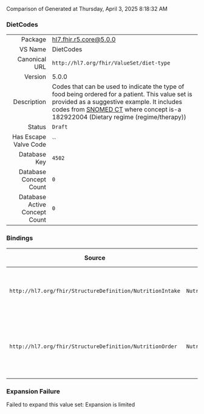 Comparison of 
Generated at Thursday, April 3, 2025 8:18:32 AM

### DietCodes

|      |     |
| ---: | --- |
| Package | hl7.fhir.r5.core@5.0.0 |
| VS Name | DietCodes |
| Canonical URL | `http://hl7.org/fhir/ValueSet/diet-type` |
| Version | 5.0.0 |
| Description | Codes that can be used to indicate the type of food being ordered for a patient. This value set is provided as a suggestive example. It includes codes from [SNOMED CT](http://snomed.info/sct) where concept is-a 182922004 (Dietary regime (regime/therapy)) |
| Status | `Draft` |
| Has Escape Valve Code | `` |
| Database Key | `4502` |
| Database Concept Count | `0` |
| Database Active Concept Count | `0` |
### Bindings

| Source | Element | Binding | Strength | Element Short |
| ------ | ------- | ------- | -------- | ------------- |
| `http://hl7.org/fhir/StructureDefinition/NutritionIntake` | `NutritionIntake.code` | `http://hl7.org/fhir/ValueSet/diet-type` | `Example` | Code representing an overall type of nutrition intake |
| `http://hl7.org/fhir/StructureDefinition/NutritionOrder` | `NutritionOrder.oralDiet.type` | `http://hl7.org/fhir/ValueSet/diet-type` | `Example` | Type of oral diet or diet restrictions that describe what can be consumed orally |

### Expansion Failure

Failed to expand this value set: Expansion is limited
